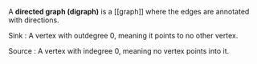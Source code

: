 A **directed graph (digraph)** is a [[graph]] where the edges are annotated with directions.


Sink
: A vertex with outdegree 0, meaning it points to no other vertex.

Source
: A vertex with indegree 0, meaning no vertex points into it.